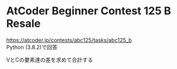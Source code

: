 # AtCoder Beginner Contest 125 B Resale  
https://atcoder.jp/contests/abc125/tasks/abc125_b  
Python (3.8.2)で回答  

VとCの要素達の差を求めて合計する
